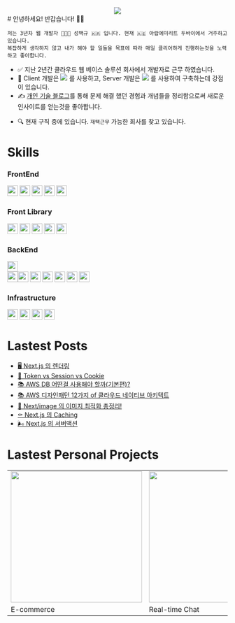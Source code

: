 <div align="center">
  <a href="https://hits.seeyoufarm.com"><img src="https://hits.seeyoufarm.com/api/count/incr/badge.svg?url=https%3A%2F%2Fgithub.com%2Fqor8917&count_bg=%238FF33D&title_bg=%23555555&icon=&icon_color=%23E7E7E7&title=%EB%B0%A9%EB%AC%B8%EC%9E%90&edge_flat=false"/></a>
</div>
# 안녕하세요! 반갑습니다! ✋🏻

```
저는 3년차 웹 개발자 👨🏻‍💻 성백규 🇰🇷 입니다. 현재 🇦🇪 아랍에미리트 두바이에서 거주하고 있습니다.
복잡하게 생각하지 않고 내가 해야 할 일들을 목표에 따라 매일 클리어하게 진행하는것을 노력하고 좋아합니다.
```
- ✅  지난 2년간 클라우드 웹 베이스 솔루션 회사에서 개발자로 근무 하였습니다.
- 💪  Client 개발은 <img src="https://img.shields.io/badge/Next.js-292929?style=flat&logo=Next.js&logoColor=ffffff"/> 를 사용하고, Server 개발은 <img src="https://img.shields.io/badge/Amazon Web Service-232F3E?style=flat&logo=AmazonAWS&logoColor=ffffff"/> 를 사용하여 구축하는데 강점이 있습니다.
- ✍️  <a href="https://dubaibaran.notion.site/a2ec368f93dd46289c6e66f4fabf6261?pvs=4">개인 기술 블로그</a>를 통해 문제 해결 했던 경험과 개념들을 정리함으로써 새로운 인사이트를 얻는것을 좋아합니다.
<!--
- 📚  5월 23일 AWS SAA ( Solutions Architect Assosiate ) <img src="https://github.com/qor8917/qor8917/assets/69076456/6c0b7226-d521-4347-badb-394aec4ebe88" width="24" height="24" /> <a href="https://dubaibaran.notion.site/dd78f39ee50c4190959970229acd5013?v=e7125ad17b9b40719394b43209fa915b&pvs=4">자격 시험</a>을 목표로 공부하고 있습니다.
  📸  현재 AWS S3를 저장소로 <a href="https://github.com/qor8917/trueblue-tree">사진앨범 웹앱</a>을 개인 프로젝트를 개발하고 있습니다.(4월 20일 ~ 5월 20일) !-->
- 🔍  현재 구직 중에 있습니다. `재택근무` 가능한 회사를 찾고 있습니다.
<!--
- 🇬🇧  매주 화요일 금요일 1:1 <a href="https://dubaibaran.notion.site/2d97a48a11454e89822bb343bd3c9fac?v=499e5682cbde46ab91c0b0393c61b2c1&pvs=4">온라인 영어 레슨</a>을 통해 회화능력을 키우고 있습니다. !-->


# Skills

### FrontEnd
<picture>
  <img src="https://img.shields.io/badge/JavaScript-F7DF1E?style=plastic&logo=JavaScript&logoColor=ffffff" height="24px" style="pointer-events:none;"/></picture><picture> <img src="https://img.shields.io/badge/Next.js-292929?style=plastic&logo=Next.js&logoColor=ffffff" height="24px" style="pointer-events:none;"/></picture><picture> <img src="https://img.shields.io/badge/React-61DAFB?style=plastic&logo=React&logoColor=ffffff" height="24px" style="pointer-events:none;"/></picture><picture> <img src="https://img.shields.io/badge/Angular-DD1100?style=plastic&logo=Angular&logoColor=ffffff" height="24px" style="pointer-events:none;"/></picture>
<picture><img src="https://img.shields.io/badge/TypeScript-3178C6?style=plastic&logo=TypeScript&logoColor=ffffff" height="24px" style="pointer-events:none;"/></picture>

### Front Library
<picture>
  <img src="https://img.shields.io/badge/SWR-292929?style=plastic&logo=SWR&logoColor=ffffff" height="24px" style="pointer-events:none;"/></picture><picture> <img src="https://img.shields.io/badge/shadcn/ui-292929?style=plastic&logo=shadcn/ui&logoColor=ffffff" height="24px" style="pointer-events:none;"/></picture> <picture><img src="https://img.shields.io/badge/Tailwind CSS-06B6D4?style=plastic&logo=Tailwind CSS&logoColor=ffffff" height="24px" style="pointer-events:none;"/></picture><picture> <img src="https://img.shields.io/badge/Zod-3E67B1?style=plastic&logo=Zod&logoColor=ffffff" height="24px" style="pointer-events:none;"/></picture> <picture><img src="https://img.shields.io/badge/Zustand-292929?style=plastic&logo=Zustand&logoColor=ffffff" height="24px" style="pointer-events:none;"/>
</picture>

### BackEnd
<picture>
  <img src="https://img.shields.io/badge/Next.js-292929?style=plastic&logo=Next.js&logoColor=ffffff" height="24px" style="pointer-events:none;"/></picture><br/><picture><img src="https://img.shields.io/badge/Amazon Web Service-232F3E?style=plastic&logo=AmazonAWS&logoColor=ffffff" height="24px" style="pointer-events:none;"/></picture><picture><img src="https://img.shields.io/badge/Lambda-FF9900?style=plastic&logo=Lambda&logoColor=ffffff" height="24px" style="pointer-events:none;"/></picture> <picture><img src="https://img.shields.io/badge/DynamoDB-4053D6?style=plastic&logo=DynamoDB&logoColor=ffffff" height="24px" style="pointer-events:none;"/></picture> <picture><img src="https://img.shields.io/badge/S3-569A31?style=plastic&logo=S3&logoColor=ffffff" height="24px" style="pointer-events:none;"/></picture> <picture> <img src="https://img.shields.io/badge/Cognito-DD344C?style=plastic&logo=Cognito&logoColor=ffffff" height="24px" style="pointer-events:none;"/></picture> <picture> <img src="https://img.shields.io/badge/API Gateway-FF4F8B?style=plastic&logo=API Gateway&logoColor=ffffff" height="24px" style="pointer-events:none;"/></picture>
<picture><img src="https://img.shields.io/badge/SQS-FF4F8B?style=plastic&logo=SQS&logoColor=ffffff" height="24px" style="pointer-events:none;"/> 
</picture>

### Infrastructure
<picture>
  <img src="https://img.shields.io/badge/Amazon Web Service-232F3E?style=plastic&logo=AmazonAWS&logoColor=ffffff" height="24px" style="pointer-events:none;"/></picture> <picture><img src="https://img.shields.io/badge/Route 53-8C4FFF?style=plastic&logo=Route 53&logoColor=ffffff" height="24px" style="pointer-events:none;"/></picture> <picture><img src="https://img.shields.io/badge/CloudFront-8C4FFF?style=plastic&logo=CloudFront&logoColor=ffffff" height="24px" style="pointer-events:none;"/></picture><picture> <img src="https://img.shields.io/badge/IAM-DD344C?style=plastic&logo=IAM&logoColor=ffffff" height="24px" style="pointer-events:none;"/>
</picture>


# Lastest Posts
- [🖥️ Next.js 의 렌더링 ](https://dubaibaran.notion.site/NextJS-923cdfcb2bea4f9891e828df35a7d414?pvs=4
)
- [🍪 Token vs Session vs Cookie](https://dubaibaran.notion.site/Cookie-vs-Session-vs-Token-3a3410835dd246149c9ff8321e625065?pvs=4)
- [📚 AWS DB 어떤걸 사용해야 할까(기본편)?](https://dubaibaran.notion.site/AWS-DB-4cf3c748576e4620b193b7746bd2c8a2?pvs=4)
- [📚 AWS 디자인패턴 12가지 of 클라우드 네이티브 아키텍트](https://dubaibaran.notion.site/1-12-12-of-AWS-06f9f0bbabcf4ba1985edafa1453b8de?pvs=4)
- [📸 Next/image 의 이미지 최적화 총정리!](https://dubaibaran.notion.site/Next-image-85c4ff9a54d64e74852354523d22b4aa?pvs=4)
- [⚰️ Next.js 의 Caching ](https://dubaibaran.notion.site/NextJS-Caching-e46a0e52338e4292b0792917f581e866?pvs=4)
- [🌬️ Next.js 의 서버액션](https://dubaibaran.notion.site/NextJS-2eb0153ae6ec45429eada08d07581f6f?pvs=4)

# Lastest Personal Projects
<table>
  <tbody>
    <tr>
      <td>
        <a href="https://dubaibaran.notion.site/E-commerce-NextJS-CMS-244be8014926485182a2bce807cc1ae1?pvs=4" title="E-commerce">
          <img align="center" src="https://github.com/qor8917/qor8917/assets/69076456/2324a287-9eb3-402b-a1f3-1d303b4ac98c" width="300" alt-text="React Course">
        </a>
      </td>
      <td>
        <a href="https://dubaibaran.notion.site/Real-Time-Chat-NextJS-AWS-278c263f557449a79b1526a11c326f64?pvs=4" title="Real-time Chat">
          <img align="center" src="https://github.com/qor8917/qor8917/assets/69076456/abce465e-5026-48f2-8ccd-39edbf1cd660" width="300" alt-text="TypeScript Course">
        </a>
      </td>
    </tr>
    <tr>
      <td>
       E-commerce
      </td>
      <td>
       Real-time Chat
      </td>
    </tr>
  </tbody>
</table>

<!--
**qor8917/qor8917** is a ✨ _special_ ✨ repository because its `README.md` (this file) appears on your GitHub profile.

Here are some ideas to get you started:

- 🔭 I’m currently working on ...
- 🌱 I’m currently learning ...
- 👯 I’m looking to collaborate on ...
- 🤔 I’m looking for help with ...
- 💬 Ask me about ...
- 📫 How to reach me: ...
- 😄 Pronouns: ...
- ⚡ Fun fact: ...
-->
